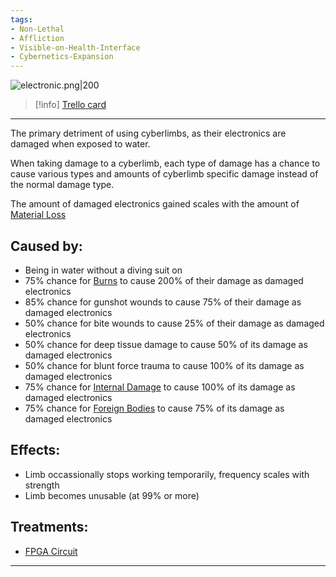 ```yaml
---
tags:
- Non-Lethal
- Affliction
- Visible-on-Health-Interface
- Cybernetics-Expansion
---
```


![electronic.png\|200](/Cybernetics%20Expansion%20(Needs%20images)/Damaged%20Electronics%20-%20Attachments/6718845db30472d958dd7ded.png)

> [!info] [Trello card](https://trello.com/c/I0LS7l4j/159-damaged-electronics)

---

The primary detriment of using cyberlimbs, as their electronics are damaged when exposed to water.

When taking damage to a cyberlimb, each type of damage has a chance to cause various types and amounts of cyberlimb specific damage instead of the normal damage type.

The amount of damaged electronics gained scales with the amount of [Material Loss](Material%20Loss.md)

## Caused by:

- Being in water without a diving suit on
- 75% chance for [Burns](../Any%20bodypart/Burns.md)  to cause 200% of their damage as damaged electronics
- 85% chance for gunshot wounds to cause 75% of their damage as damaged electronics
- 50% chance for bite wounds to cause 25% of their damage as damaged electronics
- 50% chance for deep tissue damage to cause 50% of its damage as damaged electronics
- 50% chance for blunt force trauma to cause 100% of its damage as damaged electronics
- 75% chance for [Internal Damage](../Any%20bodypart/archived/Internal%20Damage.md)  to cause 100% of its damage as damaged electronics
- 75% chance for [Foreign Bodies](../Any%20bodypart/Foreign%20Bodies.md)  to cause 75% of its damage as damaged electronics

## Effects:

- Limb occassionally stops working temporarily, frequency scales with strength
- Limb becomes unusable (at 99% or more)

## Treatments:

- [FPGA Circuit](FPGA%20Circuit.md)

---

